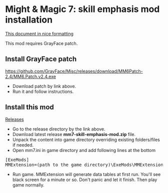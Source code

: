 # Might & Magic 7: skill emphasis mod installation

[This document in nice formatting](https://github.com/tnevolin/mm7-skill-emphasis-mod/blob/master/Installation.md)

This mod requires GrayFace patch.

## Install GrayFace patch

https://github.com/GrayFace/Misc/releases/download/MM6Patch-2.4/MM6.Patch.v2.4.exe

* Download patch by link above.
* Run it and follow instructions.

## Install this mod

[Releases](https://github.com/tnevolin/mm7-skill-emphasis-mod/releases)

* Go to the release directory by the link above.
* Download latest release __mm7-skill-emphasis-mod.zip__ file.
* Unpack the content into game directory overriding existing folders/files if needed.
* Open mm7.ini in game directory and add following lines at the bottom
<pre>
[ExeMods]
MMExtension=(path to the game directory)\ExeMods\MMExtension.dll
</pre>
* Run game. MMExtension will generate data tables at first run. You'll see black screen for a minute or so. Don't panic and let it finish. Then play game normally.

